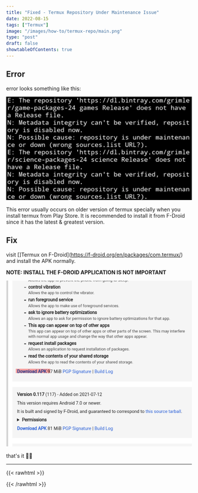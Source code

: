 ```yaml
---
title: "Fixed - Termux Repository Under Maintenance Issue"
date: 2022-08-15
tags: ["Termux"]
image: "/images/how-to/termux-repo/main.png"
type: "post"
draft: false
showtableOfContents: true
---
```


## Error

error looks something like this:

![](/images/how-to/termux-repo/2022.png)

This error usually occurs on older version of termux specially when you install termux from Play Store. It is recommended to install it from F-Droid since it has the latest & greatest version.

## Fix

visit []Termux on F-Droid](https://f-droid.org/en/packages/com.termux/) and install the APK normally.

**NOTE: INSTALL THE F-DROID APPLICATION IS NOT IMPORTANT**

![](/images/how-to/termux-repo/2022_1.png)

 that's it ✌🏽

-------------------------------------------------------------
{{< rawhtml >}} 
<script src="https://utteranc.es/client.js"
        repo="mansoorbarri/website"
        issue-term="title"
        theme="dark-blue"
        crossorigin="anonymous"
        async>
</script>
{{< /rawhtml >}}
